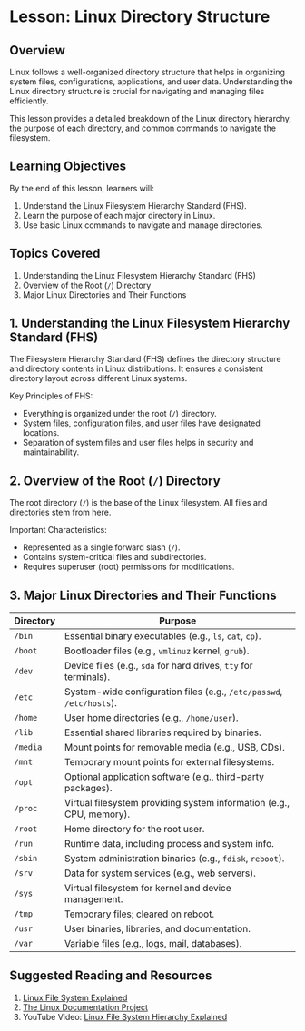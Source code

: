 # Lesson: Linux Directory Structure



## Overview

Linux follows a well-organized directory structure that helps in organizing system files, configurations, applications, and user data. Understanding the Linux directory structure is crucial for navigating and managing files efficiently.

This lesson provides a detailed breakdown of the Linux directory hierarchy, the purpose of each directory, and common commands to navigate the filesystem.



## Learning Objectives

By the end of this lesson, learners will:
1. Understand the Linux Filesystem Hierarchy Standard (FHS).
2. Learn the purpose of each major directory in Linux.
3. Use basic Linux commands to navigate and manage directories.



## Topics Covered

1. Understanding the Linux Filesystem Hierarchy Standard (FHS)
2. Overview of the Root (`/`) Directory
3. Major Linux Directories and Their Functions



## 1. Understanding the Linux Filesystem Hierarchy Standard (FHS)

The Filesystem Hierarchy Standard (FHS) defines the directory structure and directory contents in Linux distributions. It ensures a consistent directory layout across different Linux systems.

Key Principles of FHS:
- Everything is organized under the root (`/`) directory.
- System files, configuration files, and user files have designated locations.
- Separation of system files and user files helps in security and maintainability.



## 2. Overview of the Root (`/`) Directory

The root directory (`/`) is the base of the Linux filesystem. All files and directories stem from here.

Important Characteristics:
- Represented as a single forward slash (`/`).
- Contains system-critical files and subdirectories.
- Requires superuser (root) permissions for modifications.



## 3. Major Linux Directories and Their Functions

| Directory   | Purpose |
|---|---|
| `/bin`         | Essential binary executables (e.g., `ls`, `cat`, `cp`). |
| `/boot`        | Bootloader files (e.g., `vmlinuz` kernel, `grub`). |
| `/dev`         | Device files (e.g., `sda` for hard drives, `tty` for terminals). |
| `/etc`         | System-wide configuration files (e.g., `/etc/passwd`, `/etc/hosts`). |
| `/home`        | User home directories (e.g., `/home/user`). |
| `/lib`         | Essential shared libraries required by binaries. |
| `/media`       | Mount points for removable media (e.g., USB, CDs). |
| `/mnt`         | Temporary mount points for external filesystems. |
| `/opt`         | Optional application software (e.g., third-party packages). |
| `/proc`        | Virtual filesystem providing system information (e.g., CPU, memory). |
| `/root`        | Home directory for the root user. |
| `/run`         | Runtime data, including process and system info. |
| `/sbin`        | System administration binaries (e.g., `fdisk`, `reboot`). |
| `/srv`         | Data for system services (e.g., web servers). |
| `/sys`         | Virtual filesystem for kernel and device management. |
| `/tmp`         | Temporary files; cleared on reboot. |
| `/usr`         | User binaries, libraries, and documentation. |
| `/var`         | Variable files (e.g., logs, mail, databases). |



## Suggested Reading and Resources

1. [Linux File System Explained](https://tldp.org/LDP/Linux-Filesystem-Hierarchy/html/)
2. [The Linux Documentation Project](https://www.tldp.org/)
3. YouTube Video: [Linux File System Hierarchy Explained](https://www.youtube.com/watch?v=KyZqSWWKmHQ)